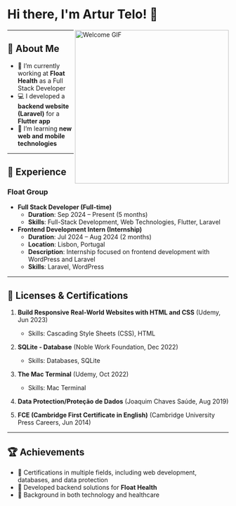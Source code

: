 # Hi there, I'm Artur Telo! 👋  

<img src="https://user-images.githubusercontent.com/74038190/212748842-9fcbad5b-6173-4175-8a61-521f3dbb7514.gif" alt="Welcome GIF" align="right" width="350"/>

---

## 🚀 About Me  
- 🔭 I’m currently working at **Float Health** as a Full Stack Developer  
- 💻 I developed a **backend website (Laravel)** for a **Flutter app**  
- 🌱 I’m learning **new web and mobile technologies**  

---

## 🌟 Experience  

### **Float Group**
- **Full Stack Developer (Full-time)**  
  - **Duration**: Sep 2024 – Present (5 months)  
  - **Skills**: Full-Stack Development, Web Technologies, Flutter, Laravel  
- **Frontend Development Intern (Internship)**  
  - **Duration**: Jul 2024 – Aug 2024 (2 months)  
  - **Location**: Lisbon, Portugal  
  - **Description**: Internship focused on frontend development with WordPress and Laravel  
  - **Skills**: Laravel, WordPress  

---

## 📜 Licenses & Certifications  

1. **Build Responsive Real-World Websites with HTML and CSS** (Udemy, Jun 2023)  
   - Skills: Cascading Style Sheets (CSS), HTML  

2. **SQLite - Database** (Noble Work Foundation, Dec 2022)  
   - Skills: Databases, SQLite  

3. **The Mac Terminal** (Udemy, Oct 2022)
   - Skills: Mac Terminal  

4. **Data Protection/Proteção de Dados** (Joaquim Chaves Saúde, Aug 2019)  

5. **FCE (Cambridge First Certificate in English)** (Cambridge University Press Careers, Jun 2014)  

---

## 🏆 Achievements  

- 🥇 Certifications in multiple fields, including web development, databases, and data protection  
- 🚀 Developed backend solutions for **Float Health**  
- 🌟 Background in both technology and healthcare  
